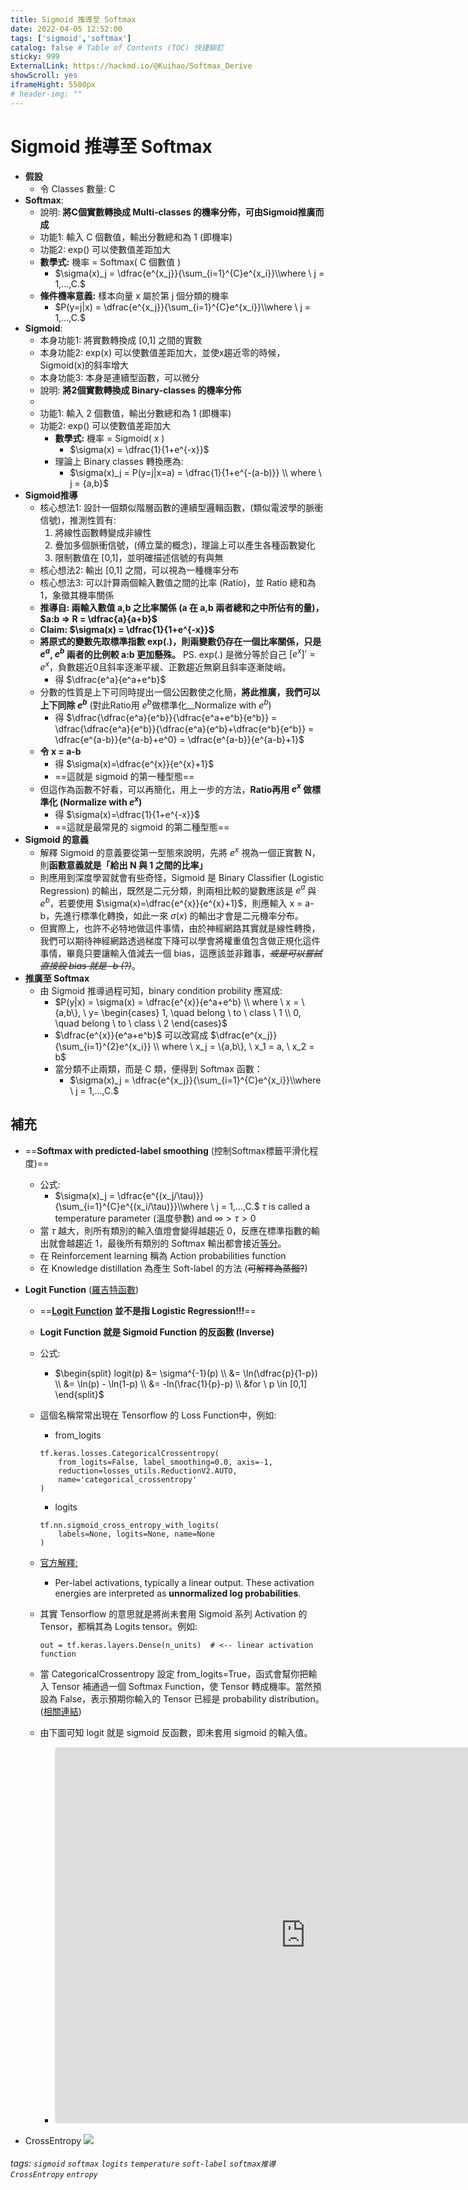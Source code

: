 ```yaml
---
title: Sigmoid 推導至 Softmax
date: 2022-04-05 12:52:00
tags: ['sigmoid','softmax']
catalog: false # Table of Contents (TOC) 快捷鉚釘
sticky: 999
ExternalLink: https://hackmd.io/@Kuihao/Softmax_Derive
showScroll: yes
iframeHight: 5500px
# header-img: ""
---
```

# Sigmoid 推導至 Softmax

* **假設**
    * 令 Classes 數量: C
* **Softmax**: 
    * 說明: **將C個實數轉換成 Multi-classes 的機率分佈，可由Sigmoid推廣而成**
    * 功能1: 輸入 C 個數值，輸出分數總和為 1 (即機率)
    * 功能2: exp() 可以使數值差距加大
    * **數學式:** 機率 = Softmax( C 個數值 )
        * $\sigma(x)_j = \dfrac{e^{x_j}}{\sum_{i=1}^{C}e^{x_i}}\\where \ j = 1,...,C.$
    * **條件機率意義:** 樣本向量 x 屬於第 j 個分類的機率
        * $P(y=j|x) = \dfrac{e^{x_j}}{\sum_{i=1}^{C}e^{x_i}}\\where \ j = 1,...,C.$
* **Sigmoid**:
    * 本身功能1: 將實數轉換成 [0,1] 之間的實數
    * 本身功能2: exp(x) 可以使數值差距加大，並使x趨近零的時候，Sigmoid(x)的斜率增大
    * 本身功能3: 本身是連續型函數，可以微分
    * 說明: **將2個實數轉換成 Binary-classes 的機率分佈**
    * 
    * 功能1: 輸入 2 個數值，輸出分數總和為 1 (即機率)
    * 功能2: exp() 可以使數值差距加大
        * **數學式:** 機率 = Sigmoid( x )
            * $\sigma(x) = \dfrac{1}{1+e^{-x}}$
        * 理論上 Binary classes 轉換應為:
            * $\sigma(x)_j = P(y=j|x=a) = \dfrac{1}{1+e^{-(a-b)}} \\ where \ j = {a,b}$
* **Sigmoid推導**
    * 核心想法1: 設計一個類似階層函數的連續型邏輯函數，(類似電波學的脈衝信號)，推測性質有:
        1. 將線性函數轉變成非線性
        2. 疊加多個脈衝信號，(傅立葉的概念)，理論上可以產生各種函數變化
        3. 限制數值在 [0,1]，並明確描述信號的有與無
    * 核心想法2: 輸出 [0,1] 之間，可以視為一種機率分布
    * 核心想法3: 可以計算兩個輸入數值之間的比率 (Ratio)，並 Ratio 總和為 1，象徵其機率關係
    * **推導自: 兩輸入數值 a,b 之比率關係 (a 在 a,b 兩者總和之中所佔有的量)，$a:b => R = \dfrac{a}{a+b}$**
    * **Claim: $\sigma(x) = \dfrac{1}{1+e^{-x}}$** 
    * **將原式的變數先取標準指數 exp(.)，則兩變數仍存在一個比率關係，只是 $e^a$, $e^b$ 兩者的比例較 a:b 更加懸殊。** PS. exp(.) 是微分等於自己 $[e^x]'=e^x$，負數趨近0且斜率逐漸平緩、正數趨近無窮且斜率逐漸陡峭。
        * 得 $\dfrac{e^a}{e^a+e^b}$
    * 分數的性質是上下可同時提出一個公因數使之化簡，**將此推廣，我們可以上下同除 $e^b$** (對此Ratio用 $e^b$做標準化__Normalize with $e^b$)
        * 得 $\dfrac{\dfrac{e^a}{e^b}}{\dfrac{e^a+e^b}{e^b}} = \dfrac{\dfrac{e^a}{e^b}}{\dfrac{e^a}{e^b}+\dfrac{e^b}{e^b}} = \dfrac{e^{a-b}}{e^{a-b}+e^0} = \dfrac{e^{a-b}}{e^{a-b}+1}$
    * **令 x = a-b**
        * 得 $\sigma(x)=\dfrac{e^{x}}{e^{x}+1}$
        * ==這就是 sigmoid 的第一種型態==
    * 但這作為函數不好看，可以再簡化，用上一步的方法，**Ratio再用 $e^x$ 做標準化 (Normalize with $e^x$)**
        * 得 $\sigma(x)=\dfrac{1}{1+e^{-x}}$
        * ==這就是最常見的 sigmoid 的第二種型態==
* **Sigmoid 的意義**
    * 解釋 Sigmoid 的意義要從第一型態來說明，先將 $e^x$ 視為一個正實數 N，則**函數意義就是「給出 N 與 1 之間的比率」**
    * 則應用到深度學習就會有些奇怪，Sigmoid 是 Binary Classifier (Logistic Regression) 的輸出，既然是二元分類，則兩相比較的變數應該是 $e^a$ 與 $e^b$，若要使用 $\sigma(x)=\dfrac{e^{x}}{e^{x}+1}$，則應輸入 x = a-b，先進行標準化轉換，如此一來 $\sigma(x)$ 的輸出才會是二元機率分布。
    * 但實際上，也許不必特地做這件事情，由於神經網路其實就是線性轉換，我們可以期待神經網路透過梯度下降可以學會將權重值包含做正規化這件事情，畢竟只要讓輸入值減去一個 bias，這應該並非難事，*~~或是可以嘗試直接設 bias 就是 -b (?)~~*。
* **推廣至 Softmax**
    * 由 Sigmoid 推導過程可知，binary condition probility 應寫成:
        * $P(y|x) = \sigma(x) = \dfrac{e^{x}}{e^a+e^b} \\ 
            where \ 
            x = \{a,b\}, \
            y= 
            \begin{cases} 
                1, \quad belong \ to \ class \ 1 \\ 
                0, \quad belong \ to \ class \ 2
            \end{cases}$
        * $\dfrac{e^{x}}{e^a+e^b}$ 可以改寫成 $\dfrac{e^{x_j}}{\sum_{i=1}^{2}e^{x_i}} \\ 
            where \ x_j = \{a,b\}, \ x_1 = a, \ x_2 = b$
        * 當分類不止兩類，而是 C 類，便得到 Softmax 函數：
            * $\sigma(x)_j = \dfrac{e^{x_j}}{\sum_{i=1}^{C}e^{x_i}}\\where \ j = 1,...,C.$

## 補充
* ==**Softmax with predicted-label smoothing** (控制Softmax標籤平滑化程度)==
    * 公式:
        * $\sigma(x)_j = \dfrac{e^{(x_j/\tau)}}{\sum_{i=1}^{C}e^{(x_i/\tau)}}\\where \ j = 1,...,C.$ $\tau$ is called a temperature parameter (溫度參數) and $\infty \gt \tau \gt 0$
    * 當 $\tau$ 越大，則所有類別的輸入值燈會變得越趨近 0，反應在標準指數的輸出就會越趨近 1，最後所有類別的 Softmax 輸出都會接近[等分](https://pedia.cloud.edu.tw/Entry/Detail/?title=%E7%AD%89%E5%88%86)。
    * 在 Reinforcement learning 稱為 Action probabilities function
    * 在 Knowledge distillation 為產生 Soft-label 的方法 (~~可解釋為蒸餾?~~) 
* **Logit Function** ([羅吉特函數](https://terms.naer.edu.tw/search/?q=Logit&field=ti&op=AND&group=&num=10))
    * ==**[Logit Function](https://en.wikipedia.org/wiki/Logit) 並不是指 Logistic Regression!!!**==
    * **Logit Function 就是 Sigmoid Function 的反函數 (Inverse)**
    * 公式:
        * $\begin{split}
            logit(p) &= \sigma^{-1}(p) \\
            &= \ln(\dfrac{p}{1-p}) \\
            &= \ln(p) - \ln(1-p) \\
            &= -ln(\frac{1}{p}-p) \\
            &for \ p \in [0,1]
            \end{split}$
    * 這個名稱常常出現在 Tensorflow 的 Loss Function中，例如:
        * from_logits
        ```python=
        tf.keras.losses.CategoricalCrossentropy(
            from_logits=False, label_smoothing=0.0, axis=-1,
            reduction=losses_utils.ReductionV2.AUTO,
            name='categorical_crossentropy'
        )
        ```
        * logits
        ```python=
        tf.nn.sigmoid_cross_entropy_with_logits(
            labels=None, logits=None, name=None
        )
        ```
    * [官方解釋:](https://www.tensorflow.org/api_docs/python/tf/nn/softmax_cross_entropy_with_logits) 
        * Per-label activations, typically a linear output. These activation energies are interpreted as **unnormalized log probabilities**.
    * 其實 Tensorflow 的意思就是將尚未套用 Sigmoid 系列 Activation 的 Tensor，都稱其為 Logits tensor。例如:
        ```python=
        out = tf.keras.layers.Dense(n_units)  # <-- linear activation function
        ```
    
    * 當 CategoricalCrossentropy 設定 from_logits=True，函式會幫你把輸入 Tensor 補通過一個 Softmax Function，使 Tensor 轉成機率。當然預設為 False，表示預期你輸入的 Tensor 已經是 probability distribution。([相關連結](https://datascience.stackexchange.com/questions/73093/what-does-from-logits-true-do-in-sparsecategoricalcrossentropy-loss-function))
    * 由下圖可知 logit 就是 sigmoid 反函數，即未套用 sigmoid 的輸入值。
        * <iframe src="https://www.geogebra.org/calculator/mzyjrsjs?embed" width="800" height="600" allowfullscreen style="border: 1px solid #e4e4e4;border-radius: 4px;" frameborder="0"></iframe>

* CrossEntropy
![](https://i.imgur.com/TJMABwq.png)


###### tags: `sigmoid` `softmax` `logits` `temperature` `soft-label` `softmax推導` `CrossEntropy` `entropy`